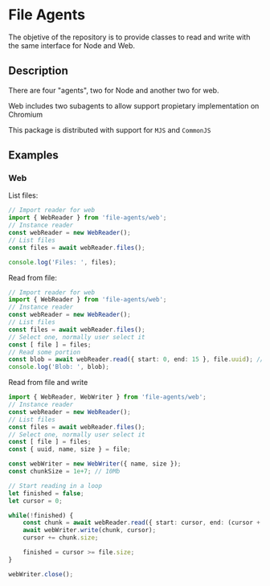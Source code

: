 # File Agents

The objetive of the repository is to provide classes to read and write with the same interface for Node and Web.

## Description

There are four "agents", two for Node and another two for web.

Web includes two subagents to allow support propietary implementation on Chromium

This package is distributed with support for `MJS` and `CommonJS`


## Examples

### Web

List files:

``` ts
// Import reader for web
import { WebReader } from 'file-agents/web';
// Instance reader
const webReader = new WebReader();
// List files
const files = await webReader.files();

console.log('Files: ', files);

```

Read from file:
``` ts
// Import reader for web
import { WebReader } from 'file-agents/web';
// Instance reader
const webReader = new WebReader();
// List files
const files = await webReader.files();
// Select one, normally user select it
const [ file ] = files;
// Read some portion
const blob = await webReader.read({ start: 0, end: 15 }, file.uuid); // uuid is optional except firt time
console.log('Blob: ', blob);

```

Read from file and write

``` ts
import { WebReader, WebWriter } from 'file-agents/web';
// Instance reader
const webReader = new WebReader();
// List files
const files = await webReader.files();
// Select one, normally user select it
const [ file ] = files;
const { uuid, name, size } = file;

const webWriter = new WebWriter({ name, size });
const chunkSize = 1e+7; // 10Mb

// Start reading in a loop
let finished = false;
let cursor = 0;

while(!finished) {
    const chunk = await webReader.read({ start: cursor, end: (cursor + chunkSize) }, uuid);
    await webWriter.write(chunk, cursor);
    cursor += chunk.size;

    finished = cursor >= file.size;
}

webWriter.close();
```